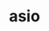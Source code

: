 ---
title: "asio"
layout: cache
categories: [package, develop-2024-01-28]
meta: {"versions": ["1.16.1", "1.28.0"], "compilers": ["cce@=15.0.1", "gcc@=11.4.0", "gcc@=9.4.0", "oneapi@=2024.0.0"], "oss": ["rhel8", "ubuntu20.04", "ubuntu22.04"], "platforms": ["linux"], "targets": ["neoverse_v1", "neoverse_v2", "ppc64le", "x86_64_v3", "zen4"], "stacks": ["e4s", "e4s-cray-rhel", "e4s-neoverse-v2", "e4s-neoverse_v1", "e4s-oneapi", "e4s-power", "e4s-rocm-external", "root"], "num_specs": 8, "num_specs_by_stack": {"root": 8, "e4s-cray-rhel": 1, "e4s-neoverse_v1": 1, "e4s-power": 1, "e4s": 2, "e4s-rocm-external": 1, "e4s-neoverse-v2": 1, "e4s-oneapi": 1}}
spec_details: [{"hash": "t3mby2pmwnqpbm2vym7cflc2ep4wmwd2", "compiler": "cce@=15.0.1", "versions": ["1.28.0"], "os": "rhel8", "platform": "linux", "target": "zen4", "variants": ["~boost_coroutine", "~boost_regex", "build_system=autotools", "cxxstd=17", "~separate_compilation"], "stacks": ["root", "e4s-cray-rhel"], "size": "-", "tarball": "https://binaries.spack.io/develop-2024-01-28/build_cache/linux-rhel8-zen4/cce-15.0.1/asio-1.28.0/linux-rhel8-zen4-cce-15.0.1-asio-1.28.0-t3mby2pmwnqpbm2vym7cflc2ep4wmwd2.spack"}, {"hash": "xtu4kvvnjtcx2so5kfucupfpcex246nb", "compiler": "gcc@=11.4.0", "versions": ["1.28.0"], "os": "ubuntu20.04", "platform": "linux", "target": "neoverse_v1", "variants": ["~boost_coroutine", "~boost_regex", "build_system=autotools", "cxxstd=17", "~separate_compilation"], "stacks": ["root", "e4s-neoverse_v1"], "size": "-", "tarball": "https://binaries.spack.io/develop-2024-01-28/build_cache/linux-ubuntu20.04-neoverse_v1/gcc-11.4.0/asio-1.28.0/linux-ubuntu20.04-neoverse_v1-gcc-11.4.0-asio-1.28.0-xtu4kvvnjtcx2so5kfucupfpcex246nb.spack"}, {"hash": "ihcodhg7qgro5zw3o2yfzodnboigbm72", "compiler": "gcc@=9.4.0", "versions": ["1.28.0"], "os": "ubuntu20.04", "platform": "linux", "target": "ppc64le", "variants": ["~boost_coroutine", "~boost_regex", "build_system=autotools", "cxxstd=17", "~separate_compilation"], "stacks": ["root", "e4s-power"], "size": "-", "tarball": "https://binaries.spack.io/develop-2024-01-28/build_cache/linux-ubuntu20.04-ppc64le/gcc-9.4.0/asio-1.28.0/linux-ubuntu20.04-ppc64le-gcc-9.4.0-asio-1.28.0-ihcodhg7qgro5zw3o2yfzodnboigbm72.spack"}, {"hash": "63ijyq43v5temp74kxkyxc6intshpb5u", "compiler": "gcc@=11.4.0", "versions": ["1.16.1"], "os": "ubuntu20.04", "platform": "linux", "target": "x86_64_v3", "variants": ["~boost_coroutine", "~boost_regex", "build_system=autotools", "cxxstd=17", "~separate_compilation"], "stacks": ["root", "e4s"], "size": "-", "tarball": "https://binaries.spack.io/develop-2024-01-28/build_cache/linux-ubuntu20.04-x86_64_v3/gcc-11.4.0/asio-1.16.1/linux-ubuntu20.04-x86_64_v3-gcc-11.4.0-asio-1.16.1-63ijyq43v5temp74kxkyxc6intshpb5u.spack"}, {"hash": "pyv3qt3zswsdqe7q6cdy3oiv454cetat", "compiler": "gcc@=11.4.0", "versions": ["1.28.0"], "os": "ubuntu20.04", "platform": "linux", "target": "x86_64_v3", "variants": ["~boost_coroutine", "~boost_regex", "build_system=autotools", "cxxstd=17", "~separate_compilation"], "stacks": ["root", "e4s"], "size": "-", "tarball": "https://binaries.spack.io/develop-2024-01-28/build_cache/linux-ubuntu20.04-x86_64_v3/gcc-11.4.0/asio-1.28.0/linux-ubuntu20.04-x86_64_v3-gcc-11.4.0-asio-1.28.0-pyv3qt3zswsdqe7q6cdy3oiv454cetat.spack"}, {"hash": "nh7ehrrxd2rudgcs533rlvid2jjevjff", "compiler": "gcc@=11.4.0", "versions": ["1.16.1"], "os": "ubuntu20.04", "platform": "linux", "target": "x86_64_v3", "variants": ["~boost_coroutine", "~boost_regex", "build_system=autotools", "cxxstd=17", "~separate_compilation"], "stacks": ["root", "e4s-rocm-external"], "size": "-", "tarball": "https://binaries.spack.io/develop-2024-01-28/build_cache/linux-ubuntu20.04-x86_64_v3/gcc-11.4.0/asio-1.16.1/linux-ubuntu20.04-x86_64_v3-gcc-11.4.0-asio-1.16.1-nh7ehrrxd2rudgcs533rlvid2jjevjff.spack"}, {"hash": "w6niqem3rpmxncolrtkfhpqsu2xrum2f", "compiler": "gcc@=11.4.0", "versions": ["1.28.0"], "os": "ubuntu22.04", "platform": "linux", "target": "neoverse_v2", "variants": ["~boost_coroutine", "~boost_regex", "build_system=autotools", "cxxstd=17", "~separate_compilation"], "stacks": ["root", "e4s-neoverse-v2"], "size": "-", "tarball": "https://binaries.spack.io/develop-2024-01-28/build_cache/linux-ubuntu22.04-neoverse_v2/gcc-11.4.0/asio-1.28.0/linux-ubuntu22.04-neoverse_v2-gcc-11.4.0-asio-1.28.0-w6niqem3rpmxncolrtkfhpqsu2xrum2f.spack"}, {"hash": "t533nv4ndykakpvem5hedv4fstdhzs6g", "compiler": "oneapi@=2024.0.0", "versions": ["1.28.0"], "os": "ubuntu22.04", "platform": "linux", "target": "x86_64_v3", "variants": ["~boost_coroutine", "~boost_regex", "build_system=autotools", "cxxstd=17", "~separate_compilation"], "stacks": ["root", "e4s-oneapi"], "size": "-", "tarball": "https://binaries.spack.io/develop-2024-01-28/build_cache/linux-ubuntu22.04-x86_64_v3/oneapi-2024.0.0/asio-1.28.0/linux-ubuntu22.04-x86_64_v3-oneapi-2024.0.0-asio-1.28.0-t533nv4ndykakpvem5hedv4fstdhzs6g.spack"}]
---